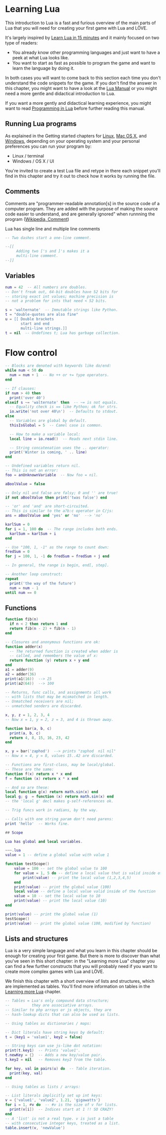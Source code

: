 # Learning Lua

This introduction to Lua is a fast and furious overview of the main parts of Lua that you will need for creating your first game with Lua and LÖVE.

It's largely inspired by  [Learn Lua in 15 minutes](http://tylerneylon.com/a/learn-lua/) and it mainly focused on two type of readers:

- You already know other programming languages and just want to have a peek at what Lua looks like.
- You want to start as fast as possible to program the game and want to learn the language by doing it.

In both cases you will want to come back to this section each time you don't understand the code snippets for the game. If you don't find the answer in this chapter, you might want to have a look at the [Lua Manual](http://www.lua.org/manual/) or you might need a more gentle and didactical introduction to Lua.

If you want a more gently and didactical learning experience, you might want to read [Programming in Lua](http://www.lua.org/pil/) before further reading this manual.

## Running Lua programs

As explained in the Getting started chapters for [Linux](TODO), [Mac OS X](TODO), and [Windows](TODO), depending on your operating system and your personal preferences you can run your program by:

- Linux / terminal
- Windows / OS X / UI

You're invited to create a test Lua file and retype in there each snippet you'll find in this chapter and try it out to check how it works by running the file.

## Comments

Comments are "programmer-readable annotation[s] in the source code of a computer program. They are added with the purpose of making the source code easier to understand, and are generally ignored" when runnning the program ([Wikipedia, Comment](https://en.wikipedia.org/wiki/Comment_(computer_programming)))

Lua has single line and multiple line comments

~~~.lua
-- Two dashes start a one-line comment.

--[[
     Adding two ['s and ]'s makes it a
     multi-line comment.
--]]
~~~

## Variables

~~~.lua
num = 42  -- All numbers are doubles.
-- Don't freak out, 64-bit doubles have 52 bits for
-- storing exact int values; machine precision is
-- not a problem for ints that need < 52 bits.

s = 'walternate'  -- Immutable strings like Python.
t = "double-quotes are also fine"
u = [[ Double brackets
       start and end
       multi-line strings.]]
t = nil  -- Undefines t; Lua has garbage collection.
~~~

# Flow control

~~~.lua
-- Blocks are denoted with keywords like do/end:
while num < 50 do
  num = num + 1  -- No ++ or += type operators.
end

-- If clauses:
if num > 40 then
  print('over 40')
elseif s ~= 'walternate' then  -- ~= is not equals.
  -- Equality check is == like Python; ok for strs.
  io.write('not over 40\n')  -- Defaults to stdout.
else
  -- Variables are global by default.
  thisIsGlobal = 5  -- Camel case is common.

  -- How to make a variable local:
  local line = io.read()  -- Reads next stdin line.

  -- String concatenation uses the .. operator:
  print('Winter is coming, ' .. line)
end

-- Undefined variables return nil.
-- This is not an error:
foo = anUnknownVariable  -- Now foo = nil.

aBoolValue = false

-- Only nil and false are falsy; 0 and '' are true!
if not aBoolValue then print('twas false') end

-- 'or' and 'and' are short-circuited.
-- This is similar to the a?b:c operator in C/js:
ans = aBoolValue and 'yes' or 'no'  --> 'no'

karlSum = 0
for i = 1, 100 do  -- The range includes both ends.
  karlSum = karlSum + i
end

-- Use "100, 1, -1" as the range to count down:
fredSum = 0
for j = 100, 1, -1 do fredSum = fredSum + j end

-- In general, the range is begin, end[, step].

-- Another loop construct:
repeat
  print('the way of the future')
  num = num - 1
until num == 0
~~~

## Functions

~~~.lua
function fib(n)
  if n < 2 then return 1 end
  return fib(n - 2) + fib(n - 1)
end

-- Closures and anonymous functions are ok:
function adder(x)
  -- The returned function is created when adder is
  -- called, and remembers the value of x:
  return function (y) return x + y end
end
a1 = adder(9)
a2 = adder(36)
print(a1(16))  --> 25
print(a2(64))  --> 100

-- Returns, func calls, and assignments all work
-- with lists that may be mismatched in length.
-- Unmatched receivers are nil;
-- unmatched senders are discarded.

x, y, z = 1, 2, 3, 4
-- Now x = 1, y = 2, z = 3, and 4 is thrown away.

function bar(a, b, c)
  print(a, b, c)
  return 4, 8, 15, 16, 23, 42
end

x, y = bar('zaphod')  --> prints "zaphod  nil nil"
-- Now x = 4, y = 8, values 15..42 are discarded.

-- Functions are first-class, may be local/global.
-- These are the same:
function f(x) return x * x end
f = function (x) return x * x end

-- And so are these:
local function g(x) return math.sin(x) end
local g; g  = function (x) return math.sin(x) end
-- the 'local g' decl makes g-self-references ok.

-- Trig funcs work in radians, by the way.

-- Calls with one string param don't need parens:
print 'hello'  -- Works fine.

## Scope

Lua has global and local variables.

~~~.lua
value = 1 -- define a global value with value 1

function testScope()
    value = 100 -- set the global value to 100
    for value = 1, 5 do -- define a local value that is valid inside of the for loop
        print(value) -- print the local value (1,2,3,4,5)
    end
    print(value) -- print the global value (100)
    local value -- define a local value valid inside of the function
    value = 10 -- set the local value to 10
    print(value) -- print the local value (10)
end

print(value) -- print the global value (1)
testScope()
print(value) -- print the global value (100, modified by function)
~~~

## Lists and structures

Lua is a very simple language and what you learn in this chapter should be enough for creating your first game. But there is more to discover than what you've seen in this short chapter: in the "Learning more Lua" chapter you can find a few further constructs that you will probably need if you want to create more complex games with Lua and LÖVE.

We finish this chapter with a short overview of lists and structures, which are implemented as tables. You'll find more information on tables  in the [Learning more Lua](tutorial/learning-more-lua.md) chapter.

~~~.lua
-- Tables = Lua's only compound data structure;
--          they are associative arrays.
-- Similar to php arrays or js objects, they are
-- hash-lookup dicts that can also be used as lists.

-- Using tables as dictionaries / maps:

-- Dict literals have string keys by default:
t = {key1 = 'value1', key2 = false}

-- String keys can use js-like dot notation:
print(t.key1)  -- Prints 'value1'.
t.newKey = {}  -- Adds a new key/value pair.
t.key2 = nil   -- Removes key2 from the table.

for key, val in pairs(u) do  -- Table iteration.
  print(key, val)
end

-- Using tables as lists / arrays:

-- List literals implicitly set up int keys:
v = {'value1', 'value2', 1.21, 'gigawatts'}
for i = 1, #v do  -- #v is the size of v for lists.
  print(v[i])  -- Indices start at 1 !! SO CRAZY!
end
-- A 'list' is not a real type. v is just a table
-- with consecutive integer keys, treated as a list.
table.insert(v, 'newValue')
~~~
